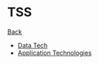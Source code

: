 # TSS

[Back](../index.md)

- [Data Tech](./data_tech/data_tech.md)
- [Application Technologies](./app_tech/app_tech.md)
